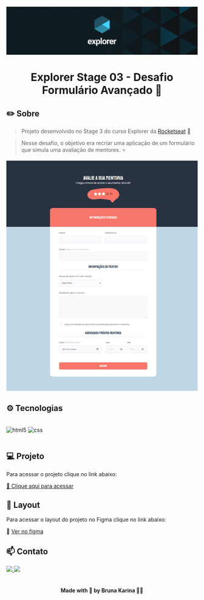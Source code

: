 ![preview](./images/explorer.png)

  <h1 align="center"> Explorer Stage 03 - Desafio Formulário Avançado 📝</h1>

## ✏️ Sobre

> Projeto desenvolvido no Stage 3 do curso Explorer da [Rocketseat](https://www.rocketseat.com.br/) 🚀

> Nesse desafio, o objetivo era recriar uma aplicação de um formulário que simula uma avaliação de mentores. ⭐

![preview](./images/preview.png) 

## ⚙ Tecnologias

</br>

<div style="display: inline_block">
  <img align="center" alt="html5" src="https://img.shields.io/badge/HTML5-E34F26?style=for-the-badge&logo=html5&logoColor=white" />
  <img align="center" alt="css" src="https://img.shields.io/badge/CSS3-1572B6?style=for-the-badge&logo=css3&logoColor=white" />
</div><br/>

## 💻 Projeto

Para acessar o projeto clique no link abaixo:

[🔗 Clique aqui para acessar](https://brunakarina.github.io./advanced-form/)

## 🎨 Layout

Para acessar o layout do projeto no Figma clique no link abaixo:

🔗 [Ver no figma](https://www.figma.com/file/rgi7KghqHc6vONbsVX6eym/Stage-03---Formul%C3%A1rio-avan%C3%A7ado-(Copy)?node-id=0%3A1&t=HUGgSrrXI74XmFax-0)

## 📫 Contato

<div>
  <a href="https://www.linkedin.com/in/brunakarina/" target="_blank">
    <img src="https://img.shields.io/badge/LinkedIn-0077B5?style=for-the-badge&logo=linkedin&logoColor=white">
  </a>
  <a href="mailto:brubskarina@gmail.com" target="_blank">
    <img src="https://img.shields.io/badge/Gmail-D14836?style=for-the-badge&logo=gmail&logoColor=white">
  </a>
</div>

</br>

<h4 align="center">Made with 💙 by Bruna Karina 👋🏻</h4>